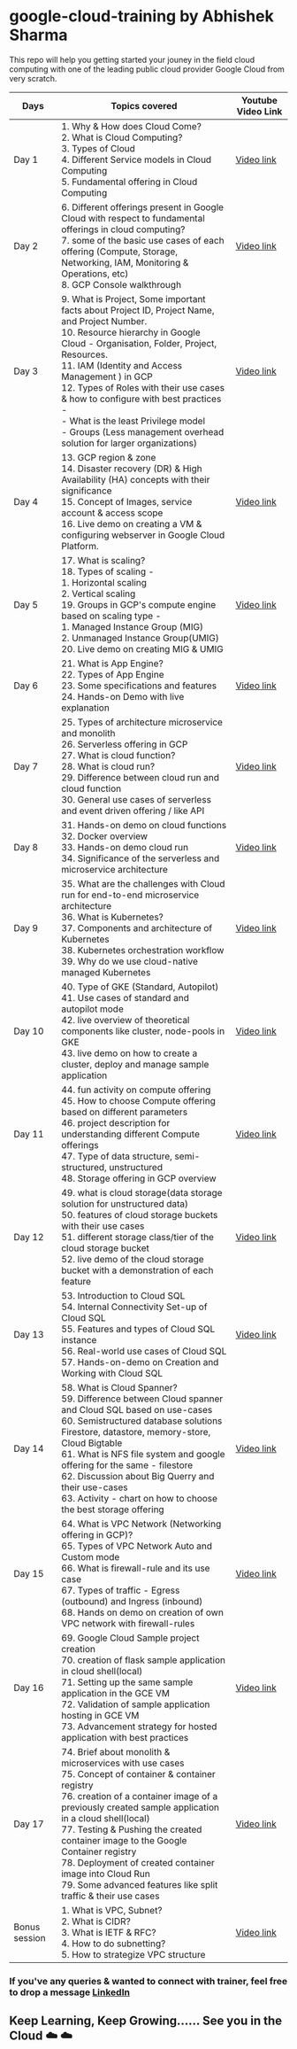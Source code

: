 # google-cloud-training by Abhishek Sharma
This repo will help you getting started your jouney in the field cloud computing with one of the leading public cloud provider  Google Cloud from very scratch.  

| Days | Topics covered | Youtube Video Link |
| --------------- | --------------- | --------------- |
| Day 1 | 1. Why & How does Cloud Come? <br /> 2. What is Cloud Computing? <br /> 3. Types of Cloud <br /> 4. Different Service models in Cloud Computing <br /> 5. Fundamental offering in Cloud Computing | [Video link](https://www.youtube.com/watch?v=SEhS2Dq71SA&list=PLOkpV3-yR0W7hy2MdlvqstvRNhJTDGhFB) |
| Day 2 | 6. Different offerings present in Google Cloud with respect to fundamental offerings in cloud computing? <br /> 7. some of the basic use cases of each offering (Compute, Storage, Networking, IAM, Monitoring & Operations, etc) <br /> 8. GCP Console walkthrough | [Video link](https://www.youtube.com/watch?v=9JZb5N_JG8Q&list=PLOkpV3-yR0W7hy2MdlvqstvRNhJTDGhFB&index=2&pp=gAQBiAQB) |
| Day 3 | 9. What is Project, Some important facts about Project ID, Project Name, and Project Number. <br /> 10. Resource hierarchy in Google Cloud - Organisation, Folder, Project, Resources. <br /> 11. IAM (Identity and Access Management ) in GCP <br /> 12. Types of Roles with their use cases & how to configure with best practices - <br /> - What is the least Privilege model <br /> - Groups (Less management overhead solution for larger organizations) | [Video link](https://www.youtube.com/watch?v=Jqf3WXUhq4U&list=PLOkpV3-yR0W7hy2MdlvqstvRNhJTDGhFB&index=3&pp=gAQBiAQB) |
| Day 4 | 13. GCP region & zone <br /> 14. Disaster recovery (DR) & High Availability (HA) concepts with their significance <br /> 15. Concept of Images, service account & access scope <br />16. Live demo on creating a VM & configuring webserver in Google Cloud Platform. <br /> | [Video link](https://www.youtube.com/watch?v=aQr0bxYfqj8&list=PLOkpV3-yR0W7hy2MdlvqstvRNhJTDGhFB&index=4&pp=gAQBiAQB) |
| Day 5 | 17. What is scaling? <br /> 18. Types of scaling -  <br /> 1. Horizontal scaling  <br /> 2. Vertical scaling <br /> 19. Groups in GCP's compute engine based on scaling type -  <br /> 1. Managed Instance Group (MIG)  <br /> 2. Unmanaged Instance Group(UMIG) <br /> 20. Live demo on creating MIG & UMIG <br /> | [Video link](https://www.youtube.com/watch?v=nFZ9MHQ_dQ0&list=PLOkpV3-yR0W7hy2MdlvqstvRNhJTDGhFB&index=5&pp=gAQBiAQB) |
| Day 6 | 21. What is App Engine? <br /> 22. Types of App Engine <br /> 23. Some specifications and features <br /> 24. Hands-on Demo with live explanation <br /> | [Video link](https://www.youtube.com/watch?v=ecwg8M2pJkE&list=PLOkpV3-yR0W7hy2MdlvqstvRNhJTDGhFB&index=6&pp=gAQBiAQB) |
| Day 7 | 25. Types of architecture microservice and monolith <br /> 26. Serverless offering in GCP <br /> 27. What is cloud function? <br /> 28. What is cloud run? <br /> 29. Difference between cloud run and cloud function <br /> 30. General use cases of serverless and event driven offering / like API | [Video link](https://www.youtube.com/watch?v=k_MdD_w-P-w&list=PLOkpV3-yR0W7hy2MdlvqstvRNhJTDGhFB&index=8&pp=gAQBiAQB) |
| Day 8 | 31. Hands-on demo on cloud functions <br /> 32. Docker overview <br /> 33. Hands-on demo cloud run <br /> 34. Significance of the serverless and microservice architecture <br /> | [Video link](https://www.youtube.com/watch?v=3DyB5nSqVTc&list=PLOkpV3-yR0W7hy2MdlvqstvRNhJTDGhFB&index=9&pp=gAQBiAQB) |
| Day 9 | 35. What are the challenges with Cloud run for end-to-end microservice architecture <br /> 36. What is Kubernetes? <br /> 37. Components and architecture of Kubernetes <br /> 38. Kubernetes orchestration workflow <br /> 39. Why do we use cloud-native managed Kubernetes | [Video link](https://www.youtube.com/watch?v=0YwyhDpltIg&list=PLOkpV3-yR0W7hy2MdlvqstvRNhJTDGhFB&index=10&pp=gAQBiAQB) |
| Day 10 | 40. Type of GKE (Standard, Autopilot) <br /> 41. Use cases of standard and autopilot mode <br /> 42. live overview of theoretical components like cluster, node-pools in GKE <br /> 43. live demo on how to create a cluster, deploy and manage sample application <br /> | [Video link](https://www.youtube.com/watch?v=miTLhIjG9rs&list=PLOkpV3-yR0W7hy2MdlvqstvRNhJTDGhFB&index=11&pp=gAQBiAQB) |
| Day 11 | 44. fun activity on compute offering <br /> 45. How to choose Compute offering based on different parameters <br /> 46. project description for understanding different Compute offerings <br /> 47. Type of data structure, semi-structured, unstructured <br /> 48. Storage offering in GCP overview | [Video link](https://www.youtube.com/watch?v=e3BzgD4u-zM&list=PLOkpV3-yR0W7hy2MdlvqstvRNhJTDGhFB&index=12&pp=gAQBiAQB) |
| Day 12 | 49. what is cloud storage(data storage solution for unstructured data) <br /> 50. features of cloud storage buckets with their use cases <br /> 51. different storage class/tier of the cloud storage bucket <br /> 52. live demo of the cloud storage bucket with a demonstration of each feature <br /> | [Video link](https://www.youtube.com/watch?v=g4pc9H0c75c&list=PLOkpV3-yR0W7hy2MdlvqstvRNhJTDGhFB&index=13&pp=gAQBiAQB) |
| Day 13 | 53. Introduction to Cloud SQL <br /> 54. Internal Connectivity Set-up of Cloud SQL <br /> 55. Features and types of Cloud SQL instance <br /> 56. Real-world use cases of Cloud SQL <br /> 57. Hands-on-demo on Creation and Working with Cloud SQL | [Video link](https://www.youtube.com/watch?v=FdVJcnXvtK4&list=PLOkpV3-yR0W7hy2MdlvqstvRNhJTDGhFB&index=14&pp=gAQBiAQB) |
| Day 14 | 58. What is Cloud Spanner? <br /> 59. Difference between Cloud spanner and Cloud SQL based on use-cases <br /> 60. Semistructured database solutions Firestore, datastore, memory-store, Cloud Bigtable <br /> 61. What is NFS file system and google offering for the same - filestore <br /> 62. Discussion about Big Querry and their use-cases <br /> 63. Activity - chart on how to choose the best storage offering | [Video link](https://www.youtube.com/watch?v=qjqwbAnZJ-8&list=PLOkpV3-yR0W7hy2MdlvqstvRNhJTDGhFB&index=15&pp=gAQBiAQB) |
| Day 15 | 64. What is VPC Network (Networking offering in GCP)? <br /> 65. Types of VPC Network Auto and Custom mode <br /> 66. What is firewall-rule and its use case <br /> 67. Types of traffic - Egress (outbound) and Ingress (inbound) <br /> 68. Hands on demo on creation of own VPC network with firewall-rules | [Video link](https://www.youtube.com/watch?v=ReODmZgnzBw&list=PLOkpV3-yR0W7hy2MdlvqstvRNhJTDGhFB&index=16&pp=gAQBiAQB) |
| Day 16 | 69. Google Cloud Sample project creation <br /> 70. creation of flask sample application in cloud shell(local) <br /> 71. Setting up the same sample application in the GCE VM <br /> 72. Validation of sample application hosting in GCE VM <br /> 73. Advancement strategy for hosted application with best practices | [Video link](https://www.youtube.com/watch?v=gscBCR7ddVw&list=PLOkpV3-yR0W7hy2MdlvqstvRNhJTDGhFB&index=17&pp=gAQBiAQB) |
| Day 17 | 74. Brief about monolith & microservices with use cases <br /> 75. Concept of container & container registry <br /> 76. creation of a container image of a previously created sample application in a cloud shell(local) <br /> 77. Testing & Pushing the created container image to the Google Container registry <br /> 78. Deployment of created container image into Cloud Run <br /> 79. Some advanced features like split traffic & their use cases | [Video link](https://www.youtube.com/watch?v=eWGIpfsvTi8&list=PLOkpV3-yR0W7hy2MdlvqstvRNhJTDGhFB&index=18&pp=gAQBiAQB) |
| Bonus session | 1. What is VPC, Subnet? <br /> 2. What is CIDR? <br /> 3. What is IETF & RFC? <br /> 4. How to do subnetting? <br /> 5. How to strategize VPC structure | [Video link](https://www.youtube.com/watch?v=Veb9Gyi4ifk&list=PLOkpV3-yR0W7hy2MdlvqstvRNhJTDGhFB&index=7) |

### If you've any queries & wanted to connect with trainer, feel free to drop a message [LinkedIn](https://www.linkedin.com/in/abhisheksharma7389/)

## Keep Learning, Keep Growing...... See you in the Cloud :cloud: :cloud:
